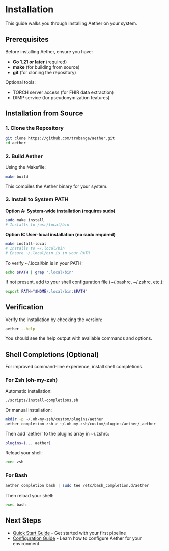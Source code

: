 # Installation

This guide walks you through installing Aether on your system.

## Prerequisites

Before installing Aether, ensure you have:

- **Go 1.21 or later** (required)
- **make** (for building from source)
- **git** (for cloning the repository)

Optional tools:
- TORCH server access (for FHIR data extraction)
- DIMP service (for pseudonymization features)

## Installation from Source

### 1. Clone the Repository

```bash
git clone https://github.com/trobanga/aether.git
cd aether
```

### 2. Build Aether

Using the Makefile:

```bash
make build
```

This compiles the Aether binary for your system.

### 3. Install to System PATH

**Option A: System-wide installation (requires sudo)**

```bash
sudo make install
# Installs to /usr/local/bin
```

**Option B: User-local installation (no sudo required)**

```bash
make install-local
# Installs to ~/.local/bin
# Ensure ~/.local/bin is in your PATH
```

To verify ~/.local/bin is in your PATH:

```bash
echo $PATH | grep '.local/bin'
```

If not present, add to your shell configuration file (~/.bashrc, ~/.zshrc, etc.):

```bash
export PATH="$HOME/.local/bin:$PATH"
```

## Verification

Verify the installation by checking the version:

```bash
aether --help
```

You should see the help output with available commands and options.

## Shell Completions (Optional)

For improved command-line experience, install shell completions.

### For Zsh (oh-my-zsh)

Automatic installation:

```bash
./scripts/install-completions.sh
```

Or manual installation:

```bash
mkdir -p ~/.oh-my-zsh/custom/plugins/aether
aether completion zsh > ~/.oh-my-zsh/custom/plugins/aether/_aether
```

Then add 'aether' to the plugins array in ~/.zshrc:

```bash
plugins=(... aether)
```

Reload your shell:

```bash
exec zsh
```

### For Bash

```bash
aether completion bash | sudo tee /etc/bash_completion.d/aether
```

Then reload your shell:

```bash
exec bash
```

## Next Steps

- [Quick Start Guide](./quick-start.md) - Get started with your first pipeline
- [Configuration Guide](./configuration.md) - Learn how to configure Aether for your environment
